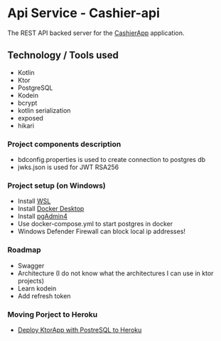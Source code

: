 # Api Service - Cashier-api

The REST API backed server for the [CashierApp](https://github.com/Grigoriym/Cashier) application.

## Technology / Tools used
- Kotlin
- Ktor
- PostgreSQL
- Kodein
- bcrypt
- kotlin serialization
- exposed
- hikari

### Project components description

- bdconfig.properties is used to create connection to postgres db
- jwks.json is used for JWT RSA256

### Project setup (on Windows)

- Install [WSL](https://docs.microsoft.com/en-us/windows/wsl/install-manual)
- Install [Docker Desktop](https://www.docker.com/products/docker-desktop)
- Install [pgAdmin4](https://www.pgadmin.org/)
- Use docker-compose.yml to start postgres in docker
- Windows Defender Firewall can block local ip addresses!

### Roadmap
- Swagger
- Architecture (I do not know what the architectures I can use in ktor projects)
- Learn kodein
- Add refresh token

### Moving Porject to Heroku
- [Deploy KtorApp with PostreSQL to Heroku](https://nameisjayant.medium.com/deploy-ktor-app-with-postgresql-on-heroku-ff35df4b5c55)